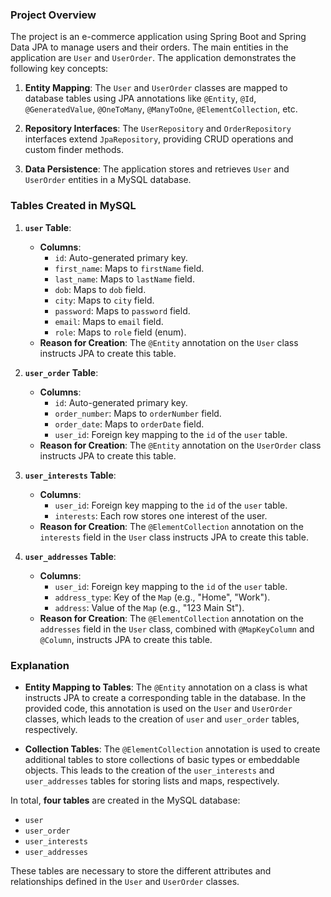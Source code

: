 ### Project Overview

The project is an e-commerce application using Spring Boot and Spring Data JPA to manage users and their orders. The main entities in the application are `User` and `UserOrder`. The application demonstrates the following key concepts:

1. **Entity Mapping**: The `User` and `UserOrder` classes are mapped to database tables using JPA annotations like `@Entity`, `@Id`, `@GeneratedValue`, `@OneToMany`, `@ManyToOne`, `@ElementCollection`, etc.

2. **Repository Interfaces**: The `UserRepository` and `OrderRepository` interfaces extend `JpaRepository`, providing CRUD operations and custom finder methods.

3. **Data Persistence**: The application stores and retrieves `User` and `UserOrder` entities in a MySQL database.

### Tables Created in MySQL

1. **`user` Table**:
    - **Columns**:
        - `id`: Auto-generated primary key.
        - `first_name`: Maps to `firstName` field.
        - `last_name`: Maps to `lastName` field.
        - `dob`: Maps to `dob` field.
        - `city`: Maps to `city` field.
        - `password`: Maps to `password` field.
        - `email`: Maps to `email` field.
        - `role`: Maps to `role` field (enum).
    - **Reason for Creation**: The `@Entity` annotation on the `User` class instructs JPA to create this table.

2. **`user_order` Table**:
    - **Columns**:
        - `id`: Auto-generated primary key.
        - `order_number`: Maps to `orderNumber` field.
        - `order_date`: Maps to `orderDate` field.
        - `user_id`: Foreign key mapping to the `id` of the `user` table.
    - **Reason for Creation**: The `@Entity` annotation on the `UserOrder` class instructs JPA to create this table.

3. **`user_interests` Table**:
    - **Columns**:
        - `user_id`: Foreign key mapping to the `id` of the `user` table.
        - `interests`: Each row stores one interest of the user.
    - **Reason for Creation**: The `@ElementCollection` annotation on the `interests` field in the `User` class instructs JPA to create this table.

4. **`user_addresses` Table**:
    - **Columns**:
        - `user_id`: Foreign key mapping to the `id` of the `user` table.
        - `address_type`: Key of the `Map` (e.g., "Home", "Work").
        - `address`: Value of the `Map` (e.g., "123 Main St").
    - **Reason for Creation**: The `@ElementCollection` annotation on the `addresses` field in the `User` class, combined with `@MapKeyColumn` and `@Column`, instructs JPA to create this table.

### Explanation

- **Entity Mapping to Tables**: The `@Entity` annotation on a class is what instructs JPA to create a corresponding table in the database. In the provided code, this annotation is used on the `User` and `UserOrder` classes, which leads to the creation of `user` and `user_order` tables, respectively.

- **Collection Tables**: The `@ElementCollection` annotation is used to create additional tables to store collections of basic types or embeddable objects. This leads to the creation of the `user_interests` and `user_addresses` tables for storing lists and maps, respectively.

In total, **four tables** are created in the MySQL database:
- `user`
- `user_order`
- `user_interests`
- `user_addresses`

These tables are necessary to store the different attributes and relationships defined in the `User` and `UserOrder` classes.